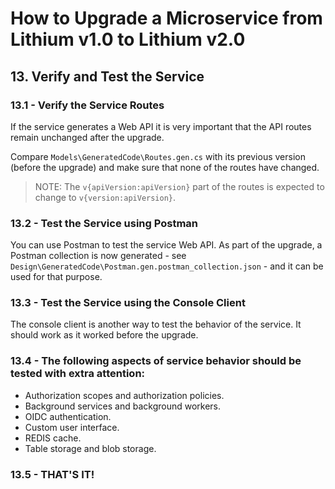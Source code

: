 # How to Upgrade a Microservice from Lithium v1.0 to Lithium v2.0

## 13. Verify and Test the Service

### 13.1 - Verify the Service Routes

If the service generates a Web API it is very important that the API routes remain unchanged after the upgrade.

Compare `Models\GeneratedCode\Routes.gen.cs` with its previous version (before the upgrade) and make sure that none of the routes have changed.

> NOTE: The `v{apiVersion:apiVersion}` part of the routes is expected to change to `v{version:apiVersion}`.

### 13.2 - Test the Service using Postman

You can use Postman to test the service Web API. As part of the upgrade, a Postman collection is now generated - see `Design\GeneratedCode\Postman.gen.postman_collection.json` - and it can be used for that purpose.

### 13.3 - Test the Service using the Console Client

The console client is another way to test the behavior of the service. It should work as it worked before the upgrade.

### 13.4 - The following aspects of service behavior should be tested with extra attention:

- Authorization scopes and authorization policies.
- Background services and background workers.
- OIDC authentication.
- Custom user interface.
- REDIS cache.
- Table storage and blob storage.

### 13.5 - THAT'S IT!
